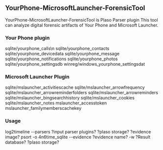 ## YourPhone-MicrosoftLauncher-ForensicTool

YourPhone-MicrosoftLauncher-ForensicTool is Plaso Parser plugin
This tool can analyze digital forensic artifacts of Your Phone and Microsoft Launcher. 

### Your Phone plugin
sqlite/yourphone_calls\n
sqlite/yourphone_contacts
sqlite/yourphone_devicedata
sqlite/yourphone_message
sqlite/yourphone_notifications
sqlite/yourphone_photos
sqlite/yourphone_settingsdb
winreg/windows_yourphone_settingsdat

### Microsoft Launcher Plugin
sqlite/mslauncher_activitiescache
sqlite/mslauncher_arrowfrequency
sqlite/mslauncher_arrowreminderfolders
sqlite/mslauncher_arrowreminders
sqlite/mslauncher_bingsearchhistory
sqlite/mslauncher_cookies
sqlite/mslauncher_notes
mslauncher_accesstoken
mslauncher_familymemberscachekey

### Usage
log2timeline --parsers ?input parser plugins? ?plaso storage? ?evidence image?
psort -o 4n6time_sqlite --evidence ?evidence name? -w ?Result database? ?plaso storage?

